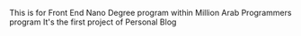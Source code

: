 This is for Front End Nano Degree program within Million Arab Programmers program
It's the first project of Personal Blog
